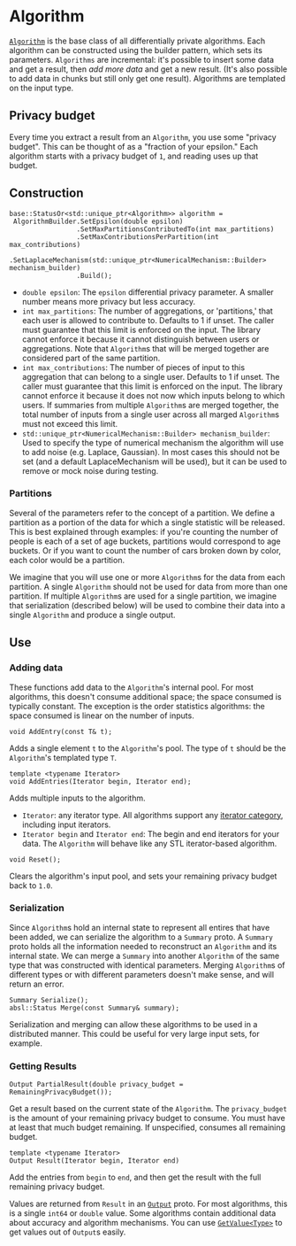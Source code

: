 
# Algorithm

[`Algorithm`](https://github.com/google/differential-privacy/blob/main/cc/algorithms/algorithm.h)
is the base class of all
differentially private algorithms. Each algorithm can be constructed using the
builder pattern, which sets its parameters. `Algorithms` are incremental: it's
possible to insert some data and get a result, then _add more data_ and get a
new result. (It's also possible to add data in chunks but still only get one
result). Algorithms are templated on the input type.

## Privacy budget

Every time you extract a result from an `Algorithm`, you use some "privacy
budget". This can be thought of as a "fraction of your epsilon." Each algorithm
starts with a privacy budget of `1`, and reading uses up that budget.

## Construction

```
base::StatusOr<std::unique_ptr<Algorithm>> algorithm =
 AlgorithmBuilder.SetEpsilon(double epsilon)
                 .SetMaxPartitionsContributedTo(int max_partitions)
                 .SetMaxContributionsPerPartition(int max_contributions)
                 .SetLaplaceMechanism(std::unique_ptr<NumericalMechanism::Builder> mechanism_builder)
                 .Build();
```

*   `double epsilon`: The `epsilon` differential privacy parameter. A smaller
    number means more privacy but less accuracy.
*   `int max_partitions`: The number of aggregations, or 'partitions,' that each
    user is allowed to contribute to. Defaults to 1 if unset. The caller must
    guarantee that this limit is enforced on the input. The library cannot
    enforce it because it cannot distinguish between users or aggregations. Note
    that `Algorithm`s that will be merged together are considered part of the
    same partition.
*   `int max_contributions`: The number of pieces of input to this aggregation
    that can belong to a single user. Defaults to 1 if unset. The caller must
    guarantee that this limit is enforced on the input. The library cannot
    enforce it because it does not now which inputs belong to which users. If
    summaries from multiple `Algorithm`s are merged together, the total number
    of inputs from a single user across all marged `Algorithm`s must not exceed
    this limit.
*   `std::unique_ptr<NumericalMechanism::Builder> mechanism_builder`: Used
    to specify the type of numerical mechanism the algorithm will use to add
    noise (e.g. Laplace, Gaussian). In most cases this should not be set (and a
    default LaplaceMechanism will be used), but it can be used to remove or mock
    noise during testing.

### Partitions
Several of the parameters refer to the concept of a partition. We define a
partition as a portion of the data for which a single statistic will be
released. This is best explained through examples: if you're counting the number
of people is each of a set of age buckets, partitions would correspond to age
buckets. Or if you want to count the number of cars broken down by color, each
color would be a partition.

We imagine that you will use one or more `Algorithm`s for the data from each
partition. A single `Algorithm` should not be used for data from more than one
partition. If multiple `Algorithm`s are used for a single partition, we imagine
that serialization (described below) will be used to combine their data into a
single `Algorithm` and produce a single output.

## Use

### Adding data

These functions add data to the `Algorithm`'s internal pool. For most
algorithms, this doesn't consume additional space; the space consumed is
typically constant. The exception is the order
statistics algorithms: the space consumed is linear on the number of inputs.

```
void AddEntry(const T& t);
```

Adds a single element `t` to the `Algorithm`'s pool. The type of `t` should be
the `Algorithm`'s templated type `T`.


```
template <typename Iterator>
void AddEntries(Iterator begin, Iterator end);
```

Adds multiple inputs to the algorithm.

*   `Iterator`: any iterator type. All algorithms support any
    [iterator category](http://en.cppreference.com/w/cpp/iterator#Iterator_categories),
    including input iterators.
*   `Iterator begin` and `Iterator end`: The begin and end iterators for your
    data. The `Algorithm` will behave like any STL iterator-based algorithm.

```
void Reset();
```

Clears the algorithm's input pool, and sets your remaining privacy budget back
to `1.0`.

### Serialization

Since `Algorithm`s hold an internal state to represent all entires that have
been added, we can serialize the algorithm to a `Summary` proto. A `Summary`
proto holds all the information needed to reconstruct an `Algorithm` and its
internal state. We can merge a `Summary` into another `Algorithm` of the same
type that was constructed with identical parameters. Merging `Algorithm`s of
different types or with different parameters doesn't make sense, and will return
an error.

```
Summary Serialize();
absl::Status Merge(const Summary& summary);
```

Serialization and merging can allow these algorithms to be used in a distributed
manner. This could be useful for very large input sets, for example.

### Getting Results

```
Output PartialResult(double privacy_budget = RemainingPrivacyBudget());
```

Get a result based on the current state of the `Algorithm`. The `privacy_budget`
is the amount of your remaining privacy budget to consume. You must have at
least that much budget remaining. If unspecified, consumes all remaining budget.

```
template <typename Iterator>
Output Result(Iterator begin, Iterator end)
```

Add the entries from `begin` to `end`, and then get the result with the full
remaining privacy budget.

Values are returned from `Result` in an [`Output`](../protos.md) proto. For most
algorithms, this is a single `int64` or `double` value. Some algorithms contain
additional data about accuracy and algorithm mechanisms. You can use
[`GetValue<Type>`](../protos.md) to get values out of `Output`s easily.
